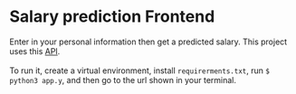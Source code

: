 # Salary prediction Frontend

Enter in your personal information then get a predicted salary. This project uses this [API](https://github.com/paaatrrrick/salary_prediction_api).
<br/>
<br/>
To run it, create a virtual environment, install `requirerments.txt`, run `$ python3 app.y`, and then go to the url shown in your terminal.
